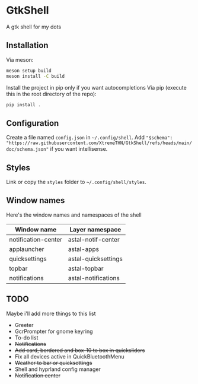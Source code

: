 # GtkShell
A gtk shell for my dots

## Installation
Via meson:
```bash
meson setup build
meson install -C build
```

Install the project in pip only if you want autocompletions
Via pip (execute this in the root directory of the repo):
```bash
pip install .
```

## Configuration
Create a file named `config.json` in `~/.config/shell`.
Add `"$schema": "https://raw.githubusercontent.com/XtremeTHN/GtkShell/refs/heads/main/doc/schema.json"` if you want intellisense.

## Styles
Link or copy the `styles` folder to `~/.config/shell/styles`.

## Window names
Here's the window names and namespaces of the shell

| Window name         | Layer namespace     |
|---------------------|---------------------|
| notification-center | astal-notif-center  |
| applauncher         | astal-apps          |
| quicksettings       | astal-quicksettings |
| topbar              | astal-topbar        |
| notifications       | astal-notifications |

## TODO
Maybe i'll add more things to this list
- Greeter
- GcrPrompter for gnome keyring
- To-do list
- ~~Notifications~~
- ~~Add card, bordered and box-10 to box in quicksliders~~
- Fix all devices active in QuickBluetoothMenu
- ~~Weather to bar or quicksettings~~
- Shell and hyprland config manager
- ~~Notification center~~
